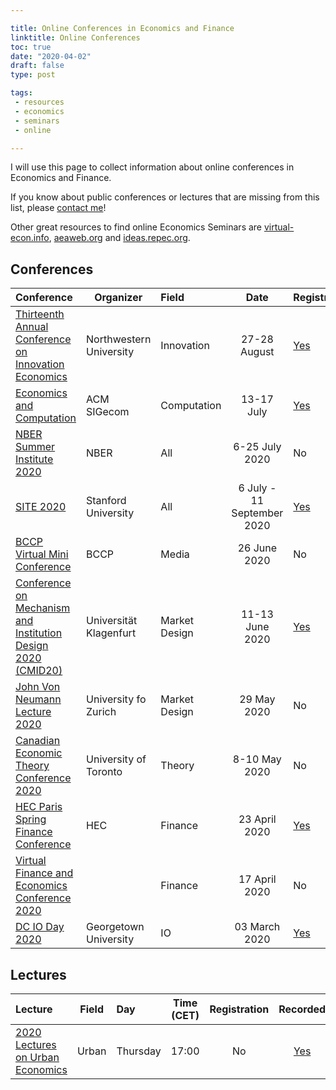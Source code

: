 ```yaml
---

title: Online Conferences in Economics and Finance
linktitle: Online Conferences
toc: true
date: "2020-04-02"
draft: false
type: post

tags:
 - resources
 - economics
 - seminars
 - online

---
```


I will use this page to collect information about online conferences in Economics and Finance.

If you know about public conferences or lectures that are missing from this list, please [contact me](mailto:matteo.courthoud@econ.uzh.ch)!

Other great resources to find online Economics Seminars are [virtual-econ.info](https://virtual-econ.info/),  [aeaweb.org](https://www.aeaweb.org/resources/online-seminars) and [ideas.repec.org](https://ideas.repec.org/v/).



## Conferences

| Conference | Organizer | Field | Date | Registration |
|:-----------|-------|:-----|:------------:|:-------------|
| [Thirteenth Annual Conference on Innovation Economics](https://www.law.northwestern.edu/research-faculty/clbe/events/innovation/) | Northwestern University | Innovation | 27-28 August | [Yes](mailto:clbe@law.northwestern.edu) |
| [Economics and Computation](http://ec20.sigecom.org/) | ACM SIGecom | Computation | 13-17 July | [Yes](http://ec20.sigecom.org/participation/registration/) |
| [NBER Summer Institute 2020](http://conference.nber.org/confer/2020/SI2020/SI2020.html) | NBER | All | 6-25 July 2020 | No |
| [SITE 2020](https://site.stanford.edu/) | Stanford University | All | 6 July - 11 September 2020 | [Yes](https://forms.gle/DeV1wqdpVXKAFSnK7) |
| [BCCP Virtual Mini Conference](https://www.bccp-berlin.de/events/all-events/events-detail/bccp-virtual-mini-conference-2020/) | BCCP | Media | 26 June 2020 | No |
| [Conference on Mechanism and Institution Design 2020 (CMID20)](https://conference2.aau.at/event/4/) | Universität Klagenfurt | Market Design | 11-13 June 2020 | [Yes](https://conference2.aau.at/event/4/registrations/10/) |
| [John Von Neumann Lecture 2020](https://gametheory.online/project_show/40) | University fo Zurich | Market Design | 29 May 2020 | No |
| [Canadian Economic Theory Conference 2020](https://www.economics.utoronto.ca/conferences/index.php/cetc/2020) | University of Toronto | Theory | 8-10 May 2020 | No |
| [HEC Paris Spring Finance Conference](https://www.hec.edu/en/news-room/hec-paris-spring-finance-online-conference) | HEC | Finance | 23 April 2020 | [Yes](https://zoom.us/webinar/register/WN_8xeT7qlyS3WUpz9wUWrDQg) |
| [Virtual Finance and Economics Conference 2020](https://static1.squarespace.com/static/56086d00e4b0fb7874bc2d42/t/5e753140c2225859fa93ba1e/1584738624656/callforpapers.pdf) |  | Finance | 17 April 2020 | No |
| [DC IO Day 2020](https://sites.google.com/view/dc-io-day) | Georgetown University | IO | 03 March 2020 | [Yes](https://sites.google.com/view/dc-io-day) |



## Lectures

| Lecture | Field | Day | Time (CET) | Registration | Recorded |
|:--------|-------|:----|:----------:|:------------:|:--------:|
| [2020 Lectures on Urban Economics](http://www.urbaneconomics.org/meetings/lectures2020/) | Urban | Thursday | 17:00 | No | [Yes](https://www.youtube.com/channel/UCTaHzMEt0w1JbcyUfrznLCw) |


